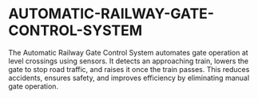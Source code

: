 # AUTOMATIC-RAILWAY-GATE-CONTROL-SYSTEM
The Automatic Railway Gate Control System automates gate operation at level crossings using sensors. It detects an approaching train, lowers the gate to stop road traffic, and raises it once the train passes. This reduces accidents, ensures safety, and improves efficiency by eliminating manual gate operation.
